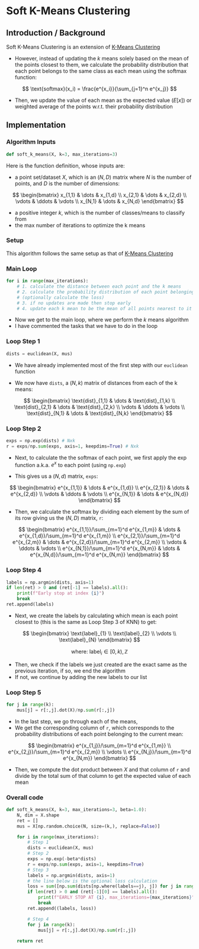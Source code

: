 # Soft K-Means Clustering
## Introduction / Background

Soft K-Means Clustering is an extension of [K-Means Clustering](3.1-k-means.md)

- However, instead of updating the $k$ means solely based on the mean of the points closest to them, we calculate the probability distribution that each point belongs to the same class as each mean using the $\text{softmax}$ function:

$$
\text{softmax}(x_i) = \frac{e^{x_i}}{\sum_{j=1}^n e^{x_j}}
$$

- Then, we update the value of each mean as the expected value ($E[x]$) or weighted average of the points w.r.t. their probability distribution

## Implementation

### Algorithm Inputs

```py
def soft_k_means(X, k=3, max_iterations=3)
```

Here is the function definition, whose inputs are:

- a point set/dataset $X$, which is an $(N, D)$ matrix where $N$ is the number of points, and $D$ is the number of dimensions:

$$
\begin{bmatrix}
    x_{1,1} & \dots  & x_{1,d} \\
    x_{2,1} & \dots  & x_{2,d} \\
    \vdots  & \ddots & \vdots \\
    x_{N,1} & \dots  & x_{N,d}
\end{bmatrix}
$$

- a positive integer $k$, which is the number of classes/means to classify from
- the max number of iterations to optimize the k means

### Setup
This algorithm follows the same setup as that of [K-Means Clustering](3.1-k-means.md)


### Main Loop
```py
for i in range(max_iterations):
    # 1. calculate the distance between each point and the k means
    # 2. calculate the probability distribution of each point belonging to each mean
    # (optionally calculate the loss)
    # 3. if no updates are made then stop early
    # 4. update each k mean to be the mean of all points nearest to it
```

- Now we get to the main loop, where we perform the $k$ means algorithm
- I have commented the tasks that we have to do in the loop

### Loop Step 1
```py
dists = euclidean(X, mus)
```

- We have already implemented most of the first step with our ```euclidean``` function

- We now have ```dists```, a $(N, k)$ matrix of distances from each of the k means:

$$
\begin{bmatrix}
    \text{dist}_{1,1} & \dots  & \text{dist}_{1,k} \\
    \text{dist}_{2,1} & \dots  & \text{dist}_{2,k} \\
    \vdots            & \ddots & \vdots \\
    \text{dist}_{N,1} & \dots  & \text{dist}_{N,k}
\end{bmatrix}
$$

### Loop Step 2
```py
exps = np.exp(dists) # Nxk
r = exps/np.sum(exps, axis=1, keepdims=True) # Nxk
```

- Next, to calculate the the $\text{softmax}$ of each point, we first apply the $\exp$ function a.k.a. $e^x$ to each point (using ```np.exp```)

- This gives us a $(N, d)$ matrix, ```exps```:

$$
\begin{bmatrix}
    e^{x_{1,1}} & \dots  & e^{x_{1,d}} \\
    e^{x_{2,1}} & \dots  & e^{x_{2,d}} \\
    \vdots  & \ddots & \vdots \\
    e^{x_{N,1}} & \dots  & e^{x_{N,d}}
\end{bmatrix}
$$

- Then, we calculate the $\text{softmax}$ by dividing each element by the sum of its row giving us the $(N, D)$ matrix, ```r```:

$$
\begin{bmatrix}
    e^{x_{1,1}}/\sum_{m=1}^d e^{x_{1,m}} & \dots  & e^{x_{1,d}}/\sum_{m=1}^d e^{x_{1,m}} \\
    e^{x_{2,1}}/\sum_{m=1}^d e^{x_{2,m}} & \dots  & e^{x_{2,d}}/\sum_{m=1}^d e^{x_{2,m}} \\
    \vdots  & \ddots & \vdots \\
    e^{x_{N,1}}/\sum_{m=1}^d e^{x_{N,m}} & \dots  & e^{x_{N,d}}/\sum_{m=1}^d e^{x_{N,m}}
\end{bmatrix}
$$


### Loop Step 4
```py
labels = np.argmin(dists, axis=1)
if len(ret) > 0 and (ret[-1] == labels).all():
    print(f"Early stop at index {i}")
    break
ret.append(labels)
```

- Next, we create the labels by calculating which mean is each point closest to (this is the same as Loop Step 3 of KNN) to get:

$$
\begin{bmatrix}
    \text{label}_{1} \\
    \text{label}_{2} \\
    \vdots \\
    \text{label}_{N}
\end{bmatrix}
$$

$$
\text{where: } \text{ label}_{i} \in [0, k), \mathbb{Z}
$$

- Then, we check if the labels we just created are the exact same as the previous iteration, if so, we end the algorithm
- If not, we continue by adding the new labels to our list


### Loop Step 5
```py
for j in range(k):
    mus[j] = r[:,j].dot(X)/np.sum(r[:,j]) 
```

- In the last step, we go through each of the means,
- We get the corresponding column of ```r```, which corresponds to the probability distributions of each point belonging to the current mean:

$$
\begin{bmatrix}
    e^{x_{1,j}}/\sum_{m=1}^d e^{x_{1,m}} \\
    e^{x_{2,j}}/\sum_{m=1}^d e^{x_{2,m}} \\
    \vdots \\
    e^{x_{N,j}}/\sum_{m=1}^d e^{x_{N,m}}
\end{bmatrix}
$$

- Then, we compute the dot product between $X$ and that column of ```r``` and divide by the total sum of that column to get the expected value of each mean

### Overall code

```py
def soft_k_means(X, k=3, max_iterations=3, beta=1.0):
    N, dim = X.shape
    ret = []
    mus = X[np.random.choice(N, size=(k,), replace=False)]

    for i in range(max_iterations):
        # Step 1
        dists = euclidean(X, mus)
        # Step 2
        exps = np.exp(-beta*dists)
        r = exps/np.sum(exps, axis=1, keepdims=True)
        # Step 3
        labels = np.argmin(dists, axis=1)
        # the line below is the optional loss calculation
        loss = sum([np.sum(dists[np.where(labels==j), j]) for j in range(k)])
        if len(ret) > 0 and (ret[-1][0] == labels).all():
            print(f"EARLY STOP AT {i}, max_iterations={max_iterations}")
            break
        ret.append((labels, loss))

        # Step 4
        for j in range(k):
            mus[j] = r[:,j].dot(X)/np.sum(r[:,j]) 
    
    return ret
```
